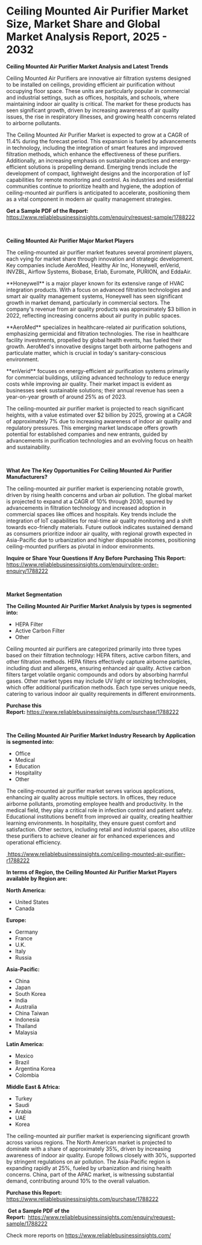 <p><h1>Ceiling Mounted Air Purifier Market Size, Market Share and Global Market Analysis Report, 2025 - 2032</h1></p><p><strong>Ceiling Mounted Air Purifier Market Analysis and Latest Trends</strong></p>
<p><p>Ceiling Mounted Air Purifiers are innovative air filtration systems designed to be installed on ceilings, providing efficient air purification without occupying floor space. These units are particularly popular in commercial and industrial settings, such as offices, hospitals, and schools, where maintaining indoor air quality is critical. The market for these products has seen significant growth, driven by increasing awareness of air quality issues, the rise in respiratory illnesses, and growing health concerns related to airborne pollutants.</p><p>The Ceiling Mounted Air Purifier Market is expected to grow at a CAGR of 11.4% during the forecast period. This expansion is fueled by advancements in technology, including the integration of smart features and improved filtration methods, which enhance the effectiveness of these purifiers. Additionally, an increasing emphasis on sustainable practices and energy-efficient solutions is propelling demand. Emerging trends include the development of compact, lightweight designs and the incorporation of IoT capabilities for remote monitoring and control. As industries and residential communities continue to prioritize health and hygiene, the adoption of ceiling-mounted air purifiers is anticipated to accelerate, positioning them as a vital component in modern air quality management strategies.</p></p>
<p><strong>Get a Sample PDF of the Report:&nbsp;</strong> <a href="https://www.reliablebusinessinsights.com/enquiry/request-sample/1788222?utm_campaign=3045&utm_medium=2&utm_source=Github&utm_content=ia&utm_term=05042025&utm_id=ceiling-mounted-air-purifier">https://www.reliablebusinessinsights.com/enquiry/request-sample/1788222</a></p>
<p>&nbsp;</p>
<p><strong>Ceiling Mounted Air Purifier Major Market Players</strong></p>
<p><p>The ceiling-mounted air purifier market features several prominent players, each vying for market share through innovation and strategic development. Key companies include AeroMed, Healthy Air Inc, Honeywell, enVerid, INVZBL, Airflow Systems, Biobase, Erlab, Euromate, PURION, and EddaAir.</p><p>**Honeywell** is a major player known for its extensive range of HVAC integration products. With a focus on advanced filtration technologies and smart air quality management systems, Honeywell has seen significant growth in market demand, particularly in commercial sectors. The company's revenue from air quality products was approximately $3 billion in 2022, reflecting increasing concerns about air purity in public spaces.</p><p>**AeroMed** specializes in healthcare-related air purification solutions, emphasizing germicidal and filtration technologies. The rise in healthcare facility investments, propelled by global health events, has fueled their growth. AeroMed's innovative designs target both airborne pathogens and particulate matter, which is crucial in today's sanitary-conscious environment.</p><p>**enVerid** focuses on energy-efficient air purification systems primarily for commercial buildings, utilizing advanced technology to reduce energy costs while improving air quality. Their market impact is evident as businesses seek sustainable solutions; their annual revenue has seen a year-on-year growth of around 25% as of 2023.</p><p>The ceiling-mounted air purifier market is projected to reach significant heights, with a value estimated over $2 billion by 2025, growing at a CAGR of approximately 7% due to increasing awareness of indoor air quality and regulatory pressures. This emerging market landscape offers growth potential for established companies and new entrants, guided by advancements in purification technologies and an evolving focus on health and sustainability.</p></p>
<p>&nbsp;</p>
<p><strong>What Are The Key Opportunities For Ceiling Mounted Air Purifier Manufacturers?</strong></p>
<p><p>The ceiling-mounted air purifier market is experiencing notable growth, driven by rising health concerns and urban air pollution. The global market is projected to expand at a CAGR of 10% through 2030, spurred by advancements in filtration technology and increased adoption in commercial spaces like offices and hospitals. Key trends include the integration of IoT capabilities for real-time air quality monitoring and a shift towards eco-friendly materials. Future outlook indicates sustained demand as consumers prioritize indoor air quality, with regional growth expected in Asia-Pacific due to urbanization and higher disposable incomes, positioning ceiling-mounted purifiers as pivotal in indoor environments.</p></p>
<p><strong>Inquire or Share Your Questions If Any Before Purchasing This Report:</strong> <a href="https://www.reliablebusinessinsights.com/enquiry/pre-order-enquiry/1788222?utm_campaign=3045&utm_medium=2&utm_source=Github&utm_content=ia&utm_term=05042025&utm_id=ceiling-mounted-air-purifier">https://www.reliablebusinessinsights.com/enquiry/pre-order-enquiry/1788222</a></p>
<p>&nbsp;</p>
<p><strong>Market Segmentation</strong></p>
<p><strong>The Ceiling Mounted Air Purifier Market Analysis by types is segmented into:</strong></p>
<p><ul><li>HEPA Filter</li><li>Active Carbon Filter</li><li>Other</li></ul></p>
<p><p>Ceiling mounted air purifiers are categorized primarily into three types based on their filtration technology: HEPA filters, active carbon filters, and other filtration methods. HEPA filters effectively capture airborne particles, including dust and allergens, ensuring enhanced air quality. Active carbon filters target volatile organic compounds and odors by absorbing harmful gases. Other market types may include UV light or ionizing technologies, which offer additional purification methods. Each type serves unique needs, catering to various indoor air quality requirements in different environments.</p></p>
<p><strong>Purchase this Report:&nbsp;</strong><a href="https://www.reliablebusinessinsights.com/purchase/1788222?utm_campaign=3045&utm_medium=2&utm_source=Github&utm_content=ia&utm_term=05042025&utm_id=ceiling-mounted-air-purifier">https://www.reliablebusinessinsights.com/purchase/1788222</a></p>
<p>&nbsp;</p>
<p><strong>The Ceiling Mounted Air Purifier Market Industry Research by Application is segmented into:</strong></p>
<p><ul><li>Office</li><li>Medical</li><li>Education</li><li>Hospitality</li><li>Other</li></ul></p>
<p><p>The ceiling-mounted air purifier market serves various applications, enhancing air quality across multiple sectors. In offices, they reduce airborne pollutants, promoting employee health and productivity. In the medical field, they play a critical role in infection control and patient safety. Educational institutions benefit from improved air quality, creating healthier learning environments. In hospitality, they ensure guest comfort and satisfaction. Other sectors, including retail and industrial spaces, also utilize these purifiers to achieve cleaner air for enhanced experiences and operational efficiency.</p></p>
<p><a href="https://www.reliablebusinessinsights.com/ceiling-mounted-air-purifier-r1788222?utm_campaign=3045&utm_medium=2&utm_source=Github&utm_content=ia&utm_term=05042025&utm_id=ceiling-mounted-air-purifier">&nbsp;https://www.reliablebusinessinsights.com/ceiling-mounted-air-purifier-r1788222</a></p>
<p><strong>In terms of Region, the Ceiling Mounted Air Purifier Market Players available by Region are:</strong></p>
<p>
    <p> <strong> North America: </strong>
        <ul>
            <li>United States</li>
            <li>Canada</li>
        </ul>
        </p> 
    <p> <strong> Europe: </strong>
        <ul>
            <li>Germany</li>
            <li>France</li>
            <li>U.K.</li>
            <li>Italy</li>
            <li>Russia</li>
        </ul>
        </p> 
    <p> <strong> Asia-Pacific: </strong>
        <ul>
            <li>China</li>
            <li>Japan</li>
            <li>South Korea</li>
            <li>India</li>
            <li>Australia</li>
            <li>China Taiwan</li>
            <li>Indonesia</li>
            <li>Thailand</li>
            <li>Malaysia</li>
        </ul>
        </p> 
    <p> <strong> Latin America: </strong>
        <ul>
            <li>Mexico</li>
            <li>Brazil</li>
            <li>Argentina Korea</li>
            <li>Colombia</li>
        </ul>
        </p> 
    <p> <strong> Middle East & Africa: </strong>
        <ul>
            <li>Turkey</li>
            <li>Saudi</li>
            <li>Arabia</li>
            <li>UAE</li>
            <li>Korea</li>
        </ul>
    </p>
    </p>
<p><p>The ceiling-mounted air purifier market is experiencing significant growth across various regions. The North American market is projected to dominate with a share of approximately 35%, driven by increasing awareness of indoor air quality. Europe follows closely with 30%, supported by stringent regulations on air pollution. The Asia-Pacific region is expanding rapidly at 25%, fueled by urbanization and rising health concerns. China, part of the APAC market, is witnessing substantial demand, contributing around 10% to the overall valuation.</p></p>
<p><strong>Purchase this Report: </strong><a href="https://www.reliablebusinessinsights.com/purchase/1788222?utm_campaign=3045&utm_medium=2&utm_source=Github&utm_content=ia&utm_term=05042025&utm_id=ceiling-mounted-air-purifier">https://www.reliablebusinessinsights.com/purchase/1788222</a></p>
<p>&nbsp;<strong>Get a Sample PDF of the Report:&nbsp;&nbsp;</strong><a href="https://www.reliablebusinessinsights.com/enquiry/request-sample/1788222?utm_campaign=3045&utm_medium=2&utm_source=Github&utm_content=ia&utm_term=05042025&utm_id=ceiling-mounted-air-purifier">https://www.reliablebusinessinsights.com/enquiry/request-sample/1788222</a></p>
<p><strong></strong></p>
<p>Check more reports on <a href="https://www.reliablebusinessinsights.com/?utm_campaign=3045&utm_medium=2&utm_source=Github&utm_content=ia&utm_term=05042025&utm_id=ceiling-mounted-air-purifier">https://www.reliablebusinessinsights.com/</a></p>